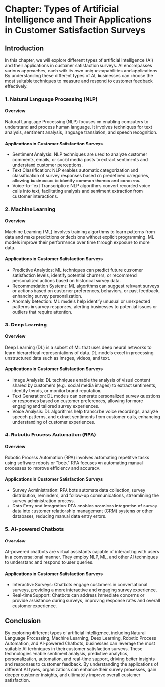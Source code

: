 Chapter: Types of Artificial Intelligence and Their Applications in Customer Satisfaction Surveys
=================================================================================================

Introduction
------------

In this chapter, we will explore different types of artificial intelligence (AI) and their applications in customer satisfaction surveys. AI encompasses various approaches, each with its own unique capabilities and applications. By understanding these different types of AI, businesses can choose the most suitable techniques to measure and respond to customer feedback effectively.

### 1. Natural Language Processing (NLP)

#### Overview

Natural Language Processing (NLP) focuses on enabling computers to understand and process human language. It involves techniques for text analysis, sentiment analysis, language translation, and speech recognition.

#### Applications in Customer Satisfaction Surveys

* Sentiment Analysis: NLP techniques are used to analyze customer comments, emails, or social media posts to extract sentiments and understand customer perceptions.
* Text Classification: NLP enables automatic categorization and classification of survey responses based on predefined categories, allowing businesses to identify common themes and concerns.
* Voice-to-Text Transcription: NLP algorithms convert recorded voice calls into text, facilitating analysis and sentiment extraction from customer interactions.

### 2. Machine Learning

#### Overview

Machine Learning (ML) involves training algorithms to learn patterns from data and make predictions or decisions without explicit programming. ML models improve their performance over time through exposure to more data.

#### Applications in Customer Satisfaction Surveys

* Predictive Analytics: ML techniques can predict future customer satisfaction levels, identify potential churners, or recommend personalized actions based on historical survey data.
* Recommendation Systems: ML algorithms can suggest relevant surveys or actions based on customer preferences, behaviors, or past feedback, enhancing survey personalization.
* Anomaly Detection: ML models help identify unusual or unexpected patterns in survey responses, alerting businesses to potential issues or outliers that require attention.

### 3. Deep Learning

#### Overview

Deep Learning (DL) is a subset of ML that uses deep neural networks to learn hierarchical representations of data. DL models excel in processing unstructured data such as images, videos, and text.

#### Applications in Customer Satisfaction Surveys

* Image Analysis: DL techniques enable the analysis of visual content shared by customers (e.g., social media images) to extract sentiments, identify trends, or monitor brand reputation.
* Text Generation: DL models can generate personalized survey questions or responses based on customer preferences, allowing for more engaging and tailored survey experiences.
* Voice Analysis: DL algorithms help transcribe voice recordings, analyze speech patterns, and extract sentiments from customer calls, enhancing understanding of customer experiences.

### 4. Robotic Process Automation (RPA)

#### Overview

Robotic Process Automation (RPA) involves automating repetitive tasks using software robots or "bots." RPA focuses on automating manual processes to improve efficiency and accuracy.

#### Applications in Customer Satisfaction Surveys

* Survey Administration: RPA bots automate data collection, survey distribution, reminders, and follow-up communications, streamlining the survey administration process.
* Data Entry and Integration: RPA enables seamless integration of survey data into customer relationship management (CRM) systems or other databases, reducing manual data entry errors.

### 5. AI-powered Chatbots

#### Overview

AI-powered chatbots are virtual assistants capable of interacting with users in a conversational manner. They employ NLP, ML, and other AI techniques to understand and respond to user queries.

#### Applications in Customer Satisfaction Surveys

* Interactive Surveys: Chatbots engage customers in conversational surveys, providing a more interactive and engaging survey experience.
* Real-time Support: Chatbots can address immediate concerns or provide assistance during surveys, improving response rates and overall customer experience.

Conclusion
----------

By exploring different types of artificial intelligence, including Natural Language Processing, Machine Learning, Deep Learning, Robotic Process Automation, and AI-powered Chatbots, businesses can leverage the most suitable AI techniques in their customer satisfaction surveys. These technologies enable sentiment analysis, predictive analytics, personalization, automation, and real-time support, driving better insights and responses to customer feedback. By understanding the applications of different AI types, organizations can enhance their survey processes, gain deeper customer insights, and ultimately improve overall customer satisfaction.
